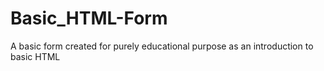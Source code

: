 # Basic_HTML-Form
A basic form created for purely educational purpose as an introduction to basic HTML
